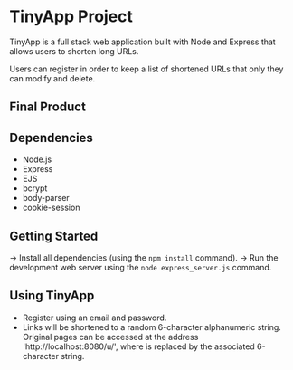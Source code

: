 # TinyApp Project

TinyApp is a full stack web application built with Node and Express that allows users to shorten long URLs.

Users can register in order to keep a list of shortened URLs that only they can modify and delete.

## Final Product

## Dependencies

- Node.js
- Express
- EJS
- bcrypt
- body-parser
- cookie-session

## Getting Started

-> Install all dependencies (using the `npm install` command).
-> Run the development web server using the `node express_server.js` command.

## Using TinyApp

- Register using an email and password.
- Links will be shortened to a random 6-character alphanumeric string. Original pages can be accessed at the address 'http://localhost:8080/u/<shortURL>', where <shortURL> is replaced by the associated 6-character string.

